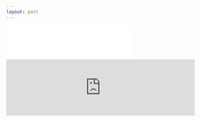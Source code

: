 ```yaml
---
layout: post
---
```

<!--![HaiKu](images/nav_img/HaiKu/logo2.png)-->

<iframe width="335" height="90" src="images/nav_img/HaiKu/logo2.png" frameborder="0"></iframe>
<iframe width="100%" height="auto" src="http://www.haiku.bike/" frameborder="0"></iframe>


<!--
    0. logo
    1. panel
    2. features
    3. installation
    4. app view
    -->